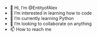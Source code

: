 - 👋 Hi, I’m @EntityofAlex
- 👀 I’m interested in learning how to code
- 🌱 I’m currently learning Python
- 💞️ I’m looking to collaborate on anything
- 📫 How to reach me 

<!---
EntityofAlex/EntityofAlex is a ✨ special ✨ repository because its `README.md` (this file) appears on your GitHub profile.
You can click the Preview link to take a look at your changes.
--->
